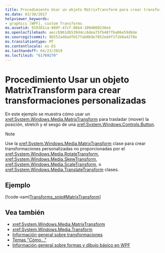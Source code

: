 ```yaml
---
title: Procedimiento Usar un objeto MatrixTransform para crear transformaciones personalizadas
ms.date: 03/30/2017
helpviewer_keywords:
- graphics [WPF], custom Transforms
ms.assetid: 919381ca-989f-47cf-86b4-1094060236e4
ms.openlocfilehash: aeccb961db539d4cc6dea75fb487fba06e59d6de
ms.sourcegitcommit: 9b552addadfb57fab0b9e7852ed4f1f1b8a42f8e
ms.translationtype: MT
ms.contentlocale: es-ES
ms.lasthandoff: 04/23/2019
ms.locfileid: "61769270"
---
```

# <a name="how-to-use-a-matrixtransform-to-create-custom-transforms"></a>Procedimiento Usar un objeto MatrixTransform para crear transformaciones personalizadas
En este ejemplo se muestra cómo usar un <xref:System.Windows.Media.MatrixTransform> para trasladar (mover) la posición, stretch y el sesgo de una <xref:System.Windows.Controls.Button>.  
  
> [!NOTE]
>  Use la <xref:System.Windows.Media.MatrixTransform> clase para crear transformaciones personalizadas no proporcionadas por el <xref:System.Windows.Media.RotateTransform>, <xref:System.Windows.Media.SkewTransform>, <xref:System.Windows.Media.ScaleTransform>, o <xref:System.Windows.Media.TranslateTransform> clases.  
  
## <a name="example"></a>Ejemplo  
 [!code-xaml[Transforms_snip#MatrixTransform](~/samples/snippets/csharp/VS_Snippets_Wpf/Transforms_snip/CS/MatrixTransformExample.xaml#matrixtransform)]  
  
## <a name="see-also"></a>Vea también

- <xref:System.Windows.Media.MatrixTransform>
- <xref:System.Windows.Media.Transform>
- [Información general sobre transformaciones](transforms-overview.md)
- [Temas "Cómo..."](transformations-how-to-topics.md)
- [Información general sobre formas y dibujo básico en WPF](shapes-and-basic-drawing-in-wpf-overview.md)
